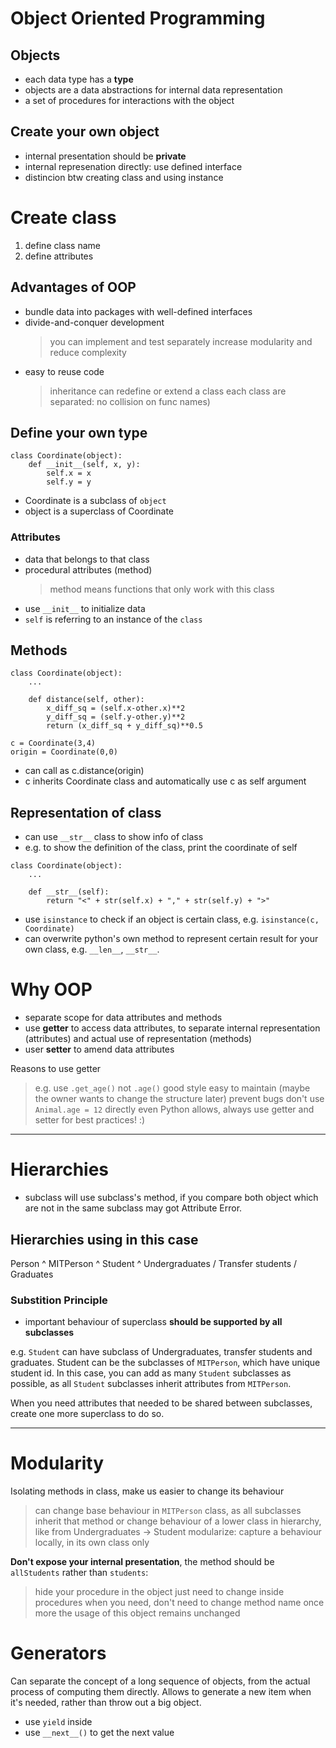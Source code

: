 # Object Oriented Programming

## Objects

- each data type has a **type**
- objects are a data abstractions for internal data representation
- a set of procedures for interactions with the object

## Create your own object

- internal presentation should be **private**
- internal represenation directly: use defined interface
- distincion btw creating class and using instance

# Create class

1. define class name
2. define attributes

## Advantages of OOP

- bundle data into packages with well-defined interfaces
- divide-and-conquer development
  > you can implement and test separately
  > increase modularity and reduce complexity
- easy to reuse code
  > inheritance can redefine or extend a class
  > each class are separated: no collision on func names)

## Define your own type

```
class Coordinate(object):
    def __init__(self, x, y):
        self.x = x
        self.y = y
```

- Coordinate is a subclass of `object`
- object is a superclass of Coordinate

### Attributes

- data that belongs to that class
- procedural attributes (method)
  > method means functions that only work with this class
- use `__init__` to initialize data
- `self` is referring to an instance of the `class`

## Methods

```
class Coordinate(object):
    ...

    def distance(self, other):
        x_diff_sq = (self.x-other.x)**2
        y_diff_sq = (self.y-other.y)**2
        return (x_diff_sq + y_diff_sq)**0.5

c = Coordinate(3,4)
origin = Coordinate(0,0)
```

- can call as c.distance(origin)
- c inherits Coordinate class and automatically use c as self argument

## Representation of class

- can use `__str__` class to show info of class
- e.g. to show the definition of the class, print the coordinate of self

```
class Coordinate(object):
    ...

    def __str__(self):
        return "<" + str(self.x) + "," + str(self.y) + ">"

```

- use `isinstance` to check if an object is certain class, e.g. `isinstance(c, Coordinate)`
- can overwrite python's own method to represent certain result for your own class, e.g. `__len__`, `__str__`.

# Why OOP

- separate scope for data attributes and methods
- use **getter** to access data attributes, to separate internal representation (attributes) and actual use of representation (methods)
- user **setter** to amend data attributes

Reasons to use getter

> e.g. use `.get_age()` not `.age()`
> good style
> easy to maintain (maybe the owner wants to change the structure later)
> prevent bugs
> don't use `Animal.age = 12` directly even Python allows, always use getter and setter for best practices! :)

---

# Hierarchies

- subclass will use subclass's method, if you compare both object which are not in the same subclass may got Attribute Error.

## Hierarchies using in this case

Person
^
MITPerson
^
Student
^
Undergraduates / Transfer students / Graduates

### Substition Principle

- important behaviour of superclass **should be supported by all subclasses**

e.g. `Student` can have subclass of Undergraduates, transfer students and graduates. Student can be the subclasses of `MITPerson`, which have unique student id. In this case, you can add as many `Student` subclasses as possible, as all `Student` subclasses inherit attributes from `MITPerson`.

When you need attributes that needed to be shared between subclasses, create one more superclass to do so.

---

# Modularity

Isolating methods in class, make us easier to change its behaviour

> can change base behaviour in `MITPerson` class, as all subclasses inherit that method
> or change behaviour of a lower class in hierarchy, like from Undergraduates -> Student
> modularize: capture a behaviour locally, in its own class only

**Don't expose your internal presentation**, the method should be `allStudents` rather than `students`:
> hide your procedure in the object
> just need to change inside procedures when you need, don't need to change method name once more
> the usage of this object remains unchanged

# Generators
Can separate the concept of a long sequence of objects, from the actual process of computing them directly. Allows to generate a new item when it's needed, rather than throw out a big object.

- use `yield` inside
- use `__next__()` to get the next value
